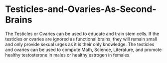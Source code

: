 # Testicles-and-Ovaries-As-Second-Brains
The Testicles or Ovaries can be used to educate and train stem cells. If the testicles or ovaries are ignored as functional brains, they will remain small and only provide sexual urges as it is their only knowledge. The testicles and ovaries can be used to compute Math, Science, Literature, and promote healthy testosterone in males or healthy estrogen in females.
